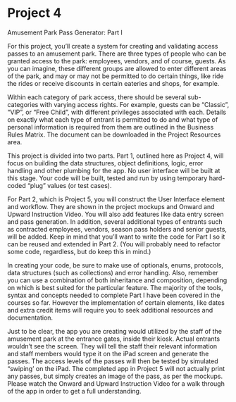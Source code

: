 # Project 4

Amusement Park Pass Generator: Part I

For this project, you’ll create a system for creating and validating access passes to an amusement park. There are three types of people who can be granted access to the park: employees, vendors, and of course, guests. As you can imagine, these different groups are allowed to enter different areas of the park, and may or may not be permitted to do certain things, like ride the rides or receive discounts in certain eateries and shops, for example.

Within each category of park access, there should be several sub-categories with varying access rights. For example, guests can be “Classic”, “VIP”, or “Free Child”, with different privileges associated with each. Details on exactly what each type of entrant is permitted to do and what type of personal information is required from them are outlined in the Business Rules Matrix. The document can be downloaded in the Project Resources area.

This project is divided into two parts. Part 1, outlined here as Project 4, will focus on building the data structures, object definitions, logic, error handling and other plumbing for the app. No user interface will be built at this stage. Your code will be built, tested and run by using temporary hard-coded “plug” values (or test cases).

For Part 2, which is Project 5, you will construct the User Interface element and workflow. They are shown in the project mockups and Onward and Upward Instruction Video. You will also add features like data entry screen and pass generation. In addition, several additional types of entrants such as contracted employees, vendors, season pass holders and senior guests, will be added. Keep in mind that you’ll want to write the code for Part I so it can be reused and extended in Part 2. (You will probably need to refactor some code, regardless, but do keep this in mind.)

In creating your code, be sure to make use of optionals, enums, protocols, data structures (such as collections) and error handling. Also, remember you can use a combination of both inheritance and composition, depending on which is best suited for the particular feature. The majority of the tools, syntax and concepts needed to complete Part I have been covered in the courses so far. However the implementation of certain elements, like dates and extra credit items will require you to seek additional resources and documentation.

Just to be clear, the app you are creating would utilized by the staff of the amusement park at the entrance gates, inside their kiosk. Actual entrants wouldn’t see the screen. They will tell the staff their relevant information and staff members would type it on the iPad screen and generate the passes. The access levels of the passes will then be tested by simulated “swiping’ on the iPad. The completed app in Project 5 will not actually print any passes, but simply creates an image of the pass, as per the mockups. Please watch the Onward and Upward Instruction Video for a walk through of the app in order to get a full understanding.
